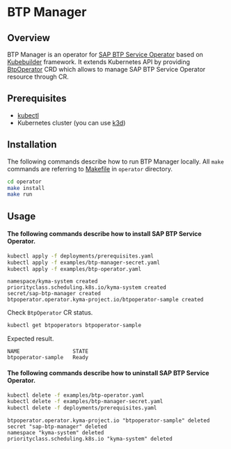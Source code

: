 # BTP Manager

## Overview

BTP Manager is an operator for [SAP BTP Service Operator](https://github.com/SAP/sap-btp-service-operator) based on [Kubebuilder](https://github.com/kubernetes-sigs/kubebuilder) framework. It extends Kubernetes API by providing [BtpOperator](https://github.com/kyma-project/btp-manager/blob/main/operator/config/crd/bases/operator.kyma-project.io_btpoperators.yaml) CRD which allows to manage SAP BTP Service Operator resource through CR.

## Prerequisites

- [kubectl](https://kubernetes.io/docs/tasks/tools/install-kubectl/)
- Kubernetes cluster (you can use [k3d](https://k3d.io)) 

## Installation
The following commands describe how to run BTP Manager locally. All `make` commands are referring to [Makefile](./operator/Makefile) in `operator` directory.

```sh
cd operator
make install
make run
```

## Usage

#### The following commands describe how to install SAP BTP Service Operator.
```sh
kubectl apply -f deployments/prerequisites.yaml
kubectl apply -f examples/btp-manager-secret.yaml
kubectl apply -f examples/btp-operator.yaml
```
```
namespace/kyma-system created
priorityclass.scheduling.k8s.io/kyma-system created
secret/sap-btp-manager created
btpoperator.operator.kyma-project.io/btpoperator-sample created
```

Check `BtpOperator` CR status.
```sh
kubectl get btpoperators btpoperator-sample
```

Expected result.
```
NAME                 STATE
btpoperator-sample   Ready
```

#### The following commands describe how to uninstall SAP BTP Service Operator.
```sh
kubectl delete -f examples/btp-operator.yaml
kubectl delete -f examples/btp-manager-secret.yaml
kubectl delete -f deployments/prerequisites.yaml
```
```
btpoperator.operator.kyma-project.io "btpoperator-sample" deleted
secret "sap-btp-manager" deleted
namespace "kyma-system" deleted
priorityclass.scheduling.k8s.io "kyma-system" deleted
```